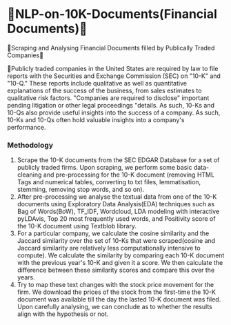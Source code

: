 # 🌟NLP-on-10K-Documents(Financial Documents)🌟

📄Scraping and Analysing Financial Documents filled by Publically Traded Companies📄

🏢Publicly traded companies in the United States are required by law to file reports with the Securities and Exchange Commission (SEC) on "10-K" and "10-Q." These reports include qualitative as well as quantitative explanations of the success of the business, from sales estimates to qualitative risk factors. "Companies are required to disclose" important pending litigation or other legal proceedings "details. As such, 10-Ks and 10-Qs also provide useful insights into the success of a company. As such, 10-Ks and 10-Qs often hold valuable insights into a company's performance.


### Methodology

1. Scrape the 10-K documents from the SEC EDGAR Database for a set of publicly traded firms. Upon scraping, we perform some basic data-cleaning and pre-processing for the 10-K document (removing HTML Tags and numerical tables, converting to txt files, lemmatisation, stemming, removing stop words, and so on).
2. After pre-processing we analyse the textual data from one of the 10-K documents using Exploratory Data Analysis(EDA) techniques such as Bag of Words(BoW), TF_IDF, Wordcloud, LDA modeling with interactive pyLDAvis, Top 20 most frequently used words, and Positivity score of the 10-K document using Textblob library.
3. For a particular company, we calculate the cosine similarity and the Jaccard similarity over the set of 10-Ks that were scraped(cosine and Jaccard similarity are relatively less computationally intensive to compute). We calculate the similarity by comparing each 10-K document with the previous year's 10-K and given it a score. We then calculate the difference between these similarity scores and compare this over the years.
4. Try to map these text changes with the stock price movement for the firm. We download the prices of the stock from the first-time the 10-K document was available till the day the lasted 10-K document was filed. Upon carefully analysing, we can conclude as to whether the results align with the hypothesis or not.

<br/>

